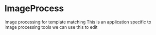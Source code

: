 # ImageProcess
Image processing for template matching
This is an application specific to image processing tools
we can use this to edit 
